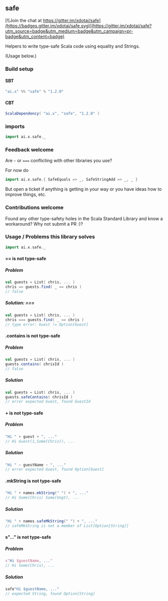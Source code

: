 ## safe

[![Join the chat at https://gitter.im/xdotai/safe](https://badges.gitter.im/xdotai/safe.svg)](https://gitter.im/xdotai/safe?utm_source=badge&utm_medium=badge&utm_campaign=pr-badge&utm_content=badge)

Helpers to write type-safe Scala code using equality and Strings.

(Usage below.)

### Build setup

#### SBT

```scala
"ai.x" %% "safe" % "1.2.0"
```

#### CBT

```scala
ScalaDependency( "ai.x", "safe", "1.2.0" )
```

### imports
```scala
import ai.x.safe._
```

### Feedback welcome

Are `~` or `===` conflicting with other libraries you use?

For now do

```scala
import ai.x.safe.{ SafeEquals => _, SafeStringAdd => _, _ }
```

But open a ticket if anything is getting in your way or you have ideas how to improve things, etc.

### Contributions welcome

Found any other type-safety holes in the Scala Standard Library and know a workaround? Why not submit a PR :)?

### Usage / Problems this library solves

```scala
import ai.x.safe._
```

#### == is not type-safe

##### Problem
```scala
val guests = List( chris, ... )
chris == guests.find( _ == chris )
// false
```

##### Solution: ===
```scala
val guests = List( chris, ... )
chris === guests.find( _ == chris )
// type error: Guest != Option[Guest]
```

#### .contains is not type-safe
##### Problem
```scala
val guests = List( chris, ... )
guests.contains( chrisId )
// false
```

##### Solution
```scala
val guests = List( chris, ... )
guests.safeContains( chrisId )
// error expected Guest, found GuestId
```

#### + is not type-safe
##### Problem
```scala
"Hi " + guest + ", ..."
// Hi Guest(1,Some(Chris)), ...
```

##### Solution
```scala
"Hi " ~ guestName ~ ", ..."
// error expected Guest, found Option[Guest]
```

#### .mkString is not type-safe
##### 
```scala
"Hi " + names.mkString(" ") + ", ..."
// Hi Some(Chris) Some(Vogt), ...
```

##### Solution
```scala
"Hi " + names.safeMkString(" ") + ", ..."
// safeMkString is not a member of List[Option[String]]
```

#### s"..." is not type-safe
##### Problem
```scala
s"Hi $guestName, ..."
// Hi Some(Chris), ...
```

##### Solution
```scala
safe"Hi $guestName, ..."
// expected String, found Option[String]
```
